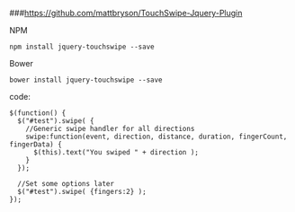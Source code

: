 ###https://github.com/mattbryson/TouchSwipe-Jquery-Plugin


NPM
```
npm install jquery-touchswipe --save
```
Bower
```
bower install jquery-touchswipe --save

```
code:
```
$(function() {
  $("#test").swipe( {
    //Generic swipe handler for all directions
    swipe:function(event, direction, distance, duration, fingerCount, fingerData) {
      $(this).text("You swiped " + direction );  
    }
  });

  //Set some options later
  $("#test").swipe( {fingers:2} );
});
```
